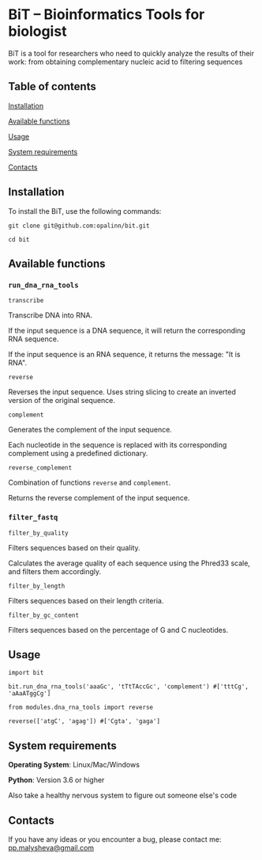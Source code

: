 # BiT – Bioinformatics Tools for biologist

BiT is a tool for researchers who need to quickly analyze the results of their work: from obtaining complementary nucleic acid to filtering sequences


## Table of contents
[Installation](#installation)

[Available functions](#available-functions)

[Usage](#usage)

[System requirements](#system-requirements)

[Contacts](#contacts)

## Installation

To install the BiT, use the following commands:

`git clone git@github.com:opalinn/bit.git`

`cd bit`

## Available functions

### `run_dna_rna_tools`

`transcribe`

Transcribe DNA into RNA. 

If the input sequence is a DNA sequence, it will return the corresponding RNA sequence.

If the input sequence is an RNA sequence, it returns the message: "It is RNA".

`reverse`

Reverses the input sequence. Uses string slicing to create an inverted version of the original sequence. 

`complement`

Generates the complement of the input sequence.

Each nucleotide in the sequence is replaced with its corresponding complement using a predefined dictionary.

`reverse_complement`

Сombination of functions `reverse` and `complement`. 

Returns the reverse complement of the input sequence.

### `filter_fastq`

`filter_by_quality`

Filters sequences based on their quality.

Calculates the average quality of each sequence using the Phred33 scale, and filters them accordingly.

`filter_by_length`

Filters sequences based on their length criteria.

`filter_by_gc_content`

Filters sequences based on the percentage of G and C nucleotides.

## Usage

```
import bit

bit.run_dna_rna_tools('aaaGc', 'tTtTAccGc', 'complement') #['tttCg', 'aAaATggCg']
```
```
from modules.dna_rna_tools import reverse

reverse(['atgC', 'agag']) #['Cgta', 'gaga']
```

## System requirements

**Operating System**: Linux/Mac/Windows

**Python**: Version 3.6 or higher

Also take a healthy nervous system to figure out someone else's code 

## Contacts

If you have any ideas or you encounter a bug, please contact me: pp.malysheva@gmail.com

